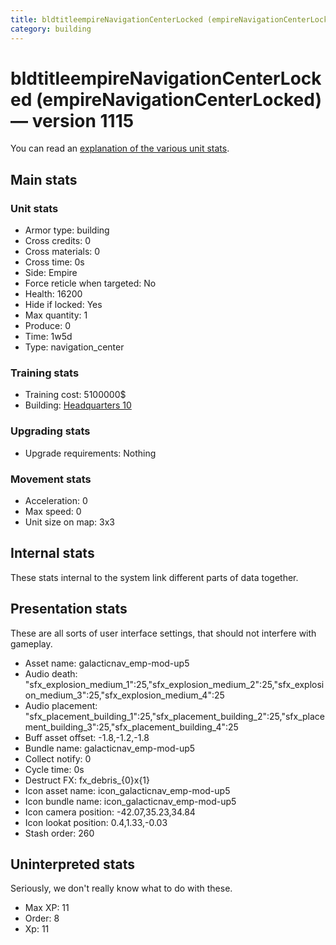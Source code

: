 ```yaml
---
title: bldtitleempireNavigationCenterLocked (empireNavigationCenterLocked)
category: building
---
```


# bldtitleempireNavigationCenterLocked (empireNavigationCenterLocked) — version 1115

You can read an [explanation  of the various unit stats](unitexplained.md).

## Main stats

### Unit stats

  * Armor type: building
  * Cross credits: 0
  * Cross materials: 0
  * Cross time: 0s
  * Side: Empire
  * Force reticle when targeted: No
  * Health: 16200
  * Hide if locked: Yes
  * Max quantity: 1
  * Produce: 0
  * Time: 1w5d
  * Type: navigation_center

### Training stats

  * Training cost: 5100000$
  * Building: [Headquarters 10](empireHQ.html)

### Upgrading stats

  * Upgrade requirements: Nothing

### Movement stats

  * Acceleration: 0
  * Max speed: 0
  * Unit size on map: 3x3

## Internal stats

These stats internal to the system link different parts of data together.


## Presentation stats

These are all sorts of user interface settings, that should not interfere with gameplay.

  * Asset name: galacticnav_emp-mod-up5
  * Audio death: "sfx_explosion_medium_1":25,"sfx_explosion_medium_2":25,"sfx_explosion_medium_3":25,"sfx_explosion_medium_4":25
  * Audio placement: "sfx_placement_building_1":25,"sfx_placement_building_2":25,"sfx_placement_building_3":25,"sfx_placement_building_4":25
  * Buff asset offset: -1.8,-1.2,-1.8
  * Bundle name: galacticnav_emp-mod-up5
  * Collect notify: 0
  * Cycle time: 0s
  * Destruct FX: fx_debris_{0}x{1}
  * Icon asset name: icon_galacticnav_emp-mod-up5
  * Icon bundle name: icon_galacticnav_emp-mod-up5
  * Icon camera position: -42.07,35.23,34.84
  * Icon lookat position: 0.4,1.33,-0.03
  * Stash order: 260

## Uninterpreted stats

Seriously, we don't really know what to do with these.

  * Max XP: 11
  * Order: 8
  * Xp: 11

